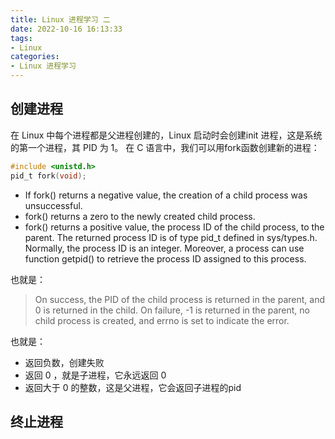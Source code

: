 ```yaml
---
title: Linux 进程学习 二
date: 2022-10-16 16:13:33
tags:
- Linux
categories: 
- Linux 进程学习
---
```

## 创建进程
在 Linux 中每个进程都是父进程创建的，Linux 启动时会创建init 进程，这是系统的第一个进程，其 PID 为 1。
在 C 语言中，我们可以用fork函数创建新的进程：
```c
#include <unistd.h>
pid_t fork(void);
```
- If fork() returns a negative value, the creation of a child process was unsuccessful.
- fork() returns a zero to the newly created child process.
- fork() returns a positive value, the process ID of the child process, to the parent. The returned process ID is of type pid_t defined in sys/types.h. Normally, the process ID is an integer. Moreover, a process can use function getpid() to retrieve the process ID assigned to this process.

也就是：
> On success, the PID of the child process is returned in the
       parent, and 0 is returned in the child.  On failure, -1 is
       returned in the parent, no child process is created, and errno is
       set to indicate the error.

也就是：
- 返回负数，创建失败
- 返回 0 ，就是子进程，它永远返回 0
- 返回大于 0 的整数，这是父进程，它会返回子进程的pid

## 终止进程
